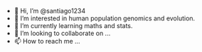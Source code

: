 - 👋 Hi, I’m @santiago1234
- 👀 I’m interested in human population genomics and evolution.
- 🌱 I’m currently learning maths and stats.
- 💞️ I’m looking to collaborate on ...
- 📫 How to reach me ...

<!---
santiago1234/santiago1234 is a ✨ special ✨ repository because its `README.md` (this file) appears on your GitHub profile.
You can click the Preview link to take a look at your changes.
--->
